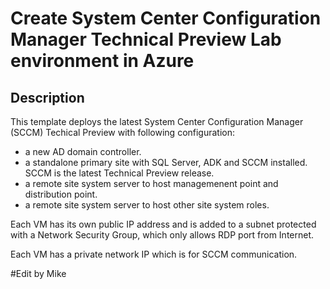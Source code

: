 ﻿# Create System Center Configuration Manager Technical Preview Lab environment in Azure

## Description

This template deploys the latest System Center Configuration Manager (SCCM) Techical Preview with following configuration: 

* a new AD domain controller. 
* a standalone primary site with SQL Server, ADK and SCCM installed. SCCM is the latest Technical Preview release. 
* a remote site system server to host managemenent point and distribution point. 
* a remote site system server to host other site system roles. 

Each VM has its own public IP address and is added to a subnet protected with a Network Security Group, which only allows RDP port from Internet. 

Each VM has a private network IP which is for SCCM communication. 

#Edit by Mike 
